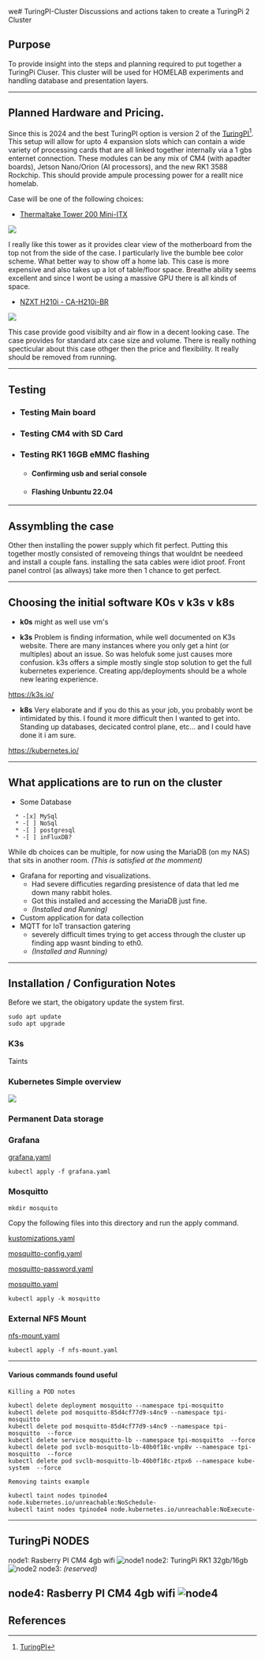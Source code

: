 we# TuringPI-Cluster
Discussions and actions taken to create a TuringPi 2 Cluster

## Purpose

To provide insight into the steps and planning required to put together a TuringPi Cluser.  This cluster will be used for HOMELAB experiments and handling database and presentation layers.

----

## Planned Hardware and Pricing.

Since this is 2024 and the best TuringPI option is version 2 of the [TuringPI](https://docs.turingpi.com/docs/turing-pi2-intro)[^1].  This setup will allow for upto 4 expansion slots which can contain a wide variety of processing cards that are all linked together internally via a 1 gbs enternet connection.  These modules can be any mix of CM4 (with apadter boards), Jetson Nano/Orion (AI processors), and the new RK1 3588 Rockchip. This should provide ampule processing power for a reallt nice homelab.

Case will be one of the following choices:
*  [Thermaltake Tower 200 Mini-ITX](https://www.amazon.com/dp/B0CQ32LMQF/?coliid=I3ENRBT38RE58T&colid=BTFFRD46RDAH&psc=1&ref_=list_c_wl_lv_ov_lig_dp_it)

 ![](img/ThermaltakeTower200-50.jpg)

 I really like this tower as it provides clear view of the motherboard from the top not from the side of the case.  I particularly live the bumble bee color scheme.  What better way to show off a home lab.  This case is more expensive and also takes up a lot of table/floor space.  Breathe ability seems excellent and since I wont be using a massive GPU there is all kinds of space.

*  [NZXT H210i - CA-H210i-BR](https://www.amazon.com/gp/product/B07T7L74D5/ref=ox_sc_saved_title_6?smid=&psc=1)

 ![](img/NZXT-H210-50i.jpg)

This case provide good visibilty and air flow in a decent looking case.  The case provides for standard atx case size and volume.  There is really nothing specticular about this case othger then the price and flexibility. It really should be removed from running.

--------
## Testing

* ### Testing Main board

* ### Testing CM4 with SD Card

* ### Testing RK1 16GB eMMC flashing
  * #### Confirming usb and serial console
  * #### Flashing Unbuntu 22.04

----

## Assymbling the case

Other then installing the power supply which fit perfect.  Putting this together mostly consisted of removeing things that wouldnt be needeed and install a couple fans.  installing the sata cables were idiot proof. Front panel control (as allways) take more then 1 chance to get perfect.

----

## Choosing the initial software K0s v k3s v k8s

* **k0s**
might as well use vm's

* **k3s**
Problem is finding information, while well documented on K3s website.  There are many instances where you only get a hint (or multiples) about an issue.  So was helofuk some just causes more confusion.
k3s offers a simple mostly single stop solution to get the full kubernetes experience.  Creating app/deployments should be a whole new learing experience.

https://k3s.io/

* **k8s**
Very elaborate and if you do this as your job, you probably wont be intimidated by this.  I found it more difficult then I wanted to get into.  Standing up databases, decicated control plane, etc... and I could have done it i am sure.

https://kubernetes.io/

----

## What applications are to run on the cluster

* Some Database
~~~
  * -[x] MySql
  * -[ ] NoSql
  * -[ ] postgresql
  * -[ ] inFluxDB?
~~~
  While db choices can be multiple, for now using the MariaDB (on my NAS) that sits in another room.
    *(This is satisfied at the momment)*
* Grafana for reporting and visualizations. 
    * Had severe difficuties regarding presistence of data that led me down many rabbit holes.
    * Got this installed and accessing the MariaDB just fine. 
    * *(Installed and Running)*
* Custom application for data collection
* MQTT for IoT transaction gatering
    * severely difficult times trying to get access through the cluster up finding app wasnt binding to eth0.
    * *(Installed and Running)* 

----

## Installation / Configuration Notes 


Before we start, the obigatory update the system first.
~~~
sudo apt update
sudo apt upgrade
~~~

### K3s


Taints


### Kubernetes Simple overview

![](img/kubernetes-start.png)

### Permanent Data storage


### Grafana

[grafana.yaml](k3s/grafana.yaml)

~~~
kubectl apply -f grafana.yaml
~~~

### Mosquitto

~~~
mkdir mosquito
~~~

Copy the following files into this directory and run the apply command.


[kustomizations.yaml](k3s/mosquitto/kustomizations.yaml)

[mosquitto-config.yaml](k3s/mosquitto/mosquitto-config.yaml)

[mosquitto-password.yaml](k3s/mosquitto/mosquitto-password.yaml)

[mosquitto.yaml](k3s/mosquitto/mosquitto.yaml)


~~~
kubectl apply -k mosquitto
~~~


### External NFS Mount

[nfs-mount.yaml](k3s/nfs-mount.yaml)

~~~
kubectl apply -f nfs-mount.yaml
~~~

----
#### Various commands found useful

~~~
Killing a POD notes

kubectl delete deployment mosquitto --namespace tpi-mosquitto 
kubectl delete pod mosquitto-85d4cf77d9-s4nc9 --namespace tpi-mosquitto 
kubectl delete pod mosquitto-85d4cf77d9-s4nc9 --namespace tpi-mosquitto  --force
kubectl delete service mosquitto-lb --namespace tpi-mosquitto  --force
kubectl delete pod svclb-mosquitto-lb-40b0f18c-vnp8v --namespace tpi-mosquitto  --force
kubectl delete pod svclb-mosquitto-lb-40b0f18c-ztpx6 --namespace kube-system  --force

Removing taints example

kubectl taint nodes tpinode4 node.kubernetes.io/unreachable:NoSchedule-
kubectl taint nodes tpinode4 node.kubernetes.io/unreachable:NoExecute-
~~~



----

## TuringPi NODES
node1: Rasberry PI CM4 4gb wifi
![node1](img/tpinode1.png)
node2: TuringPi RK1 32gb/16gb
![node2](img/tpinode2.png)
node3: *(reserved)*

node4: Rasberry PI CM4 4gb wifi
![node4](img/tpinode4.png)
----

## References

[^1]: [TuringPI](https://docs.turingpi.com/docs/turing-pi2-intro)

